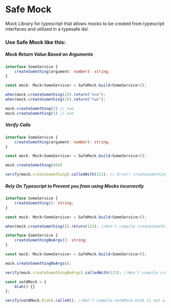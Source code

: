 Safe Mock
===================

Mock Library for typescript that allows mocks to be created from typescript interfaces and utilized in a typesafe dsl.

### Use Safe Mock like this:


##### Mock Return Value Based on Arguments

```typescript
interface SomeService {
    createSomething(argument: number): string;
}

const mock: Mock<SomeService> = SafeMock.build<SomeService>();

when(mock.createSomething(1)).return("one");
when(mock.createSomething(2)).return("two");

mock.createSomething(2) // two
mock.createSomething(1) // one
```

##### Verify Calls

```typescript
interface SomeService {
    createSomething(argument: number): string;
}

const mock: Mock<SomeService> = SafeMock.build<SomeService>();

mock.createSomething(456)

verify(mock.createSomething).calledWith(123); // Error! createSomething never called with 123 only [456]
```

##### Rely On Typescript to Prevent you from using Mocks incorrectly 

```typescript
interface SomeService {
    createSomething(): string;
}

const mock: Mock<SomeService> = SafeMock.build<SomeService>();

when(mock.createSomething()).return(123); //Won't compile createSomething returns a string
```


```typescript
interface SomeService {
    createSomethingNoArgs(): string;
}

const mock: Mock<SomeService> = SafeMock.build<SomeService>();

mock.createSomethingNoArgs();

verify(mock.createSomethingNoArgs).calledWith(123); //Won't compile createSomething takes no args
```


```typescript
const notAMock = {
    blah() {}
};

verify(notAMock.blah).called(); //Won't compile notAMock.blah is not a mock
```
